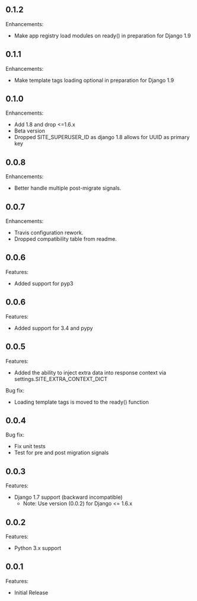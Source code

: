 ## 0.1.2

Enhancements:

  - Make app registry load modules on ready() in preparation for Django 1.9

## 0.1.1

Enhancements:

  - Make template tags loading optional in preparation for Django 1.9

## 0.1.0

Enhancements:

  - Add 1.8 and drop <=1.6.x
  - Beta version
  - Dropped SITE_SUPERUSER_ID as django 1.8 allows for UUID as primary key

## 0.0.8

Enhancements:

  - Better handle multiple post-migrate signals.

## 0.0.7

Enhancements:

  - Travis configuration rework.
  - Dropped compatibility table from readme.

## 0.0.6

Features:

  - Added support for pyp3

## 0.0.6

Features:

  - Added support for 3.4 and pypy

## 0.0.5

Features:

  - Added the ability to inject extra data into response context via settings.SITE_EXTRA_CONTEXT_DICT

Bug fix:

  - Loading template tags is moved to the ready() function

## 0.0.4

Bug fix:

  - Fix unit tests
  - Test for pre and post migration signals

## 0.0.3

Features:

  - Django 1.7 support (backward incompatible)
    - Note: Use version (0.0.2) for Django <= 1.6.x

## 0.0.2

Features:

  - Python 3.x support

## 0.0.1

Features:

  - Initial Release

